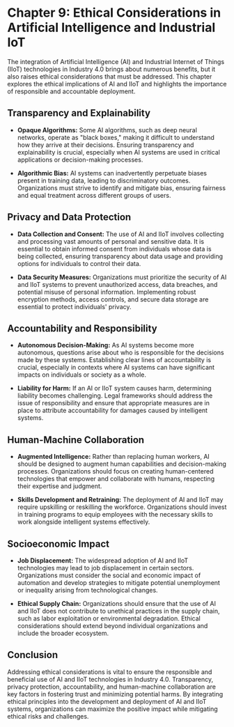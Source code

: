 Chapter 9: Ethical Considerations in Artificial Intelligence and Industrial IoT
===============================================================================

The integration of Artificial Intelligence (AI) and Industrial Internet of Things (IIoT) technologies in Industry 4.0 brings about numerous benefits, but it also raises ethical considerations that must be addressed. This chapter explores the ethical implications of AI and IIoT and highlights the importance of responsible and accountable deployment.

Transparency and Explainability
-------------------------------

* **Opaque Algorithms:** Some AI algorithms, such as deep neural networks, operate as "black boxes," making it difficult to understand how they arrive at their decisions. Ensuring transparency and explainability is crucial, especially when AI systems are used in critical applications or decision-making processes.

* **Algorithmic Bias:** AI systems can inadvertently perpetuate biases present in training data, leading to discriminatory outcomes. Organizations must strive to identify and mitigate bias, ensuring fairness and equal treatment across different groups of users.

Privacy and Data Protection
---------------------------

* **Data Collection and Consent:** The use of AI and IIoT involves collecting and processing vast amounts of personal and sensitive data. It is essential to obtain informed consent from individuals whose data is being collected, ensuring transparency about data usage and providing options for individuals to control their data.

* **Data Security Measures:** Organizations must prioritize the security of AI and IIoT systems to prevent unauthorized access, data breaches, and potential misuse of personal information. Implementing robust encryption methods, access controls, and secure data storage are essential to protect individuals' privacy.

Accountability and Responsibility
---------------------------------

* **Autonomous Decision-Making:** As AI systems become more autonomous, questions arise about who is responsible for the decisions made by these systems. Establishing clear lines of accountability is crucial, especially in contexts where AI systems can have significant impacts on individuals or society as a whole.

* **Liability for Harm:** If an AI or IIoT system causes harm, determining liability becomes challenging. Legal frameworks should address the issue of responsibility and ensure that appropriate measures are in place to attribute accountability for damages caused by intelligent systems.

Human-Machine Collaboration
---------------------------

* **Augmented Intelligence:** Rather than replacing human workers, AI should be designed to augment human capabilities and decision-making processes. Organizations should focus on creating human-centered technologies that empower and collaborate with humans, respecting their expertise and judgment.

* **Skills Development and Retraining:** The deployment of AI and IIoT may require upskilling or reskilling the workforce. Organizations should invest in training programs to equip employees with the necessary skills to work alongside intelligent systems effectively.

Socioeconomic Impact
--------------------

* **Job Displacement:** The widespread adoption of AI and IIoT technologies may lead to job displacement in certain sectors. Organizations must consider the social and economic impact of automation and develop strategies to mitigate potential unemployment or inequality arising from technological changes.

* **Ethical Supply Chain:** Organizations should ensure that the use of AI and IIoT does not contribute to unethical practices in the supply chain, such as labor exploitation or environmental degradation. Ethical considerations should extend beyond individual organizations and include the broader ecosystem.

Conclusion
----------

Addressing ethical considerations is vital to ensure the responsible and beneficial use of AI and IIoT technologies in Industry 4.0. Transparency, privacy protection, accountability, and human-machine collaboration are key factors in fostering trust and minimizing potential harms. By integrating ethical principles into the development and deployment of AI and IIoT systems, organizations can maximize the positive impact while mitigating ethical risks and challenges.
